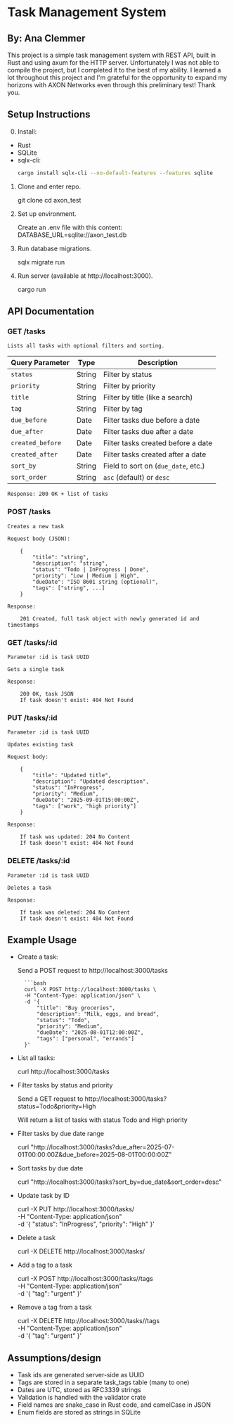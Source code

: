 # Task Management System
By: Ana Clemmer
---

This project is a simple task management system with REST API, built in Rust and using axum for the HTTP server. Unfortunately I was not able to compile the project, but I completed it to the best of my ability. I learned a lot throughout this project and I'm grateful for the opportunity to expand my horizons with AXON Networks even through this preliminary test! Thank you.

## Setup Instructions

0. Install:
- Rust
- SQLite
- sqlx-cli: 
    ```bash
    cargo install sqlx-cli --no-default-features --features sqlite

1. Clone and enter repo.
    
    git clone <your-repo-url>
    cd axon_test

2. Set up environment.
    
    Create an .env file with this content: DATABASE_URL=sqlite://axon_test.db

3. Run database migrations.
    
    sqlx migrate run

4. Run server (available at http://localhost:3000).
    
    cargo run


## API Documentation

### GET /tasks

    Lists all tasks with optional filters and sorting.

| Query Parameter   | Type    | Description                          |
|------------------|---------|--------------------------------------|
| `status`         | String  | Filter by status                     |
| `priority`       | String  | Filter by priority                   |
| `title`          | String  | Filter by title (like a search)      |
| `tag`            | String  | Filter by tag                        |
| `due_before`     | Date    | Filter tasks due before a date       |
| `due_after`      | Date    | Filter tasks due after a date        |
| `created_before` | Date    | Filter tasks created before a date   |
| `created_after`  | Date    | Filter tasks created after a date    |
| `sort_by`        | String  | Field to sort on (`due_date`, etc.)  |
| `sort_order`     | String  | `asc` (default) or `desc`            |

    
    Response: 200 OK + list of tasks

### POST /tasks

    Creates a new task      

    Request body (JSON):

        {
            "title": "string",
            "description": "string",
            "status": "Todo | InProgress | Done",
            "priority": "Low | Medium | High",
            "dueDate": "ISO 8601 string (optional)",
            "tags": ["string", ...]
        }  
    
    Response: 
    
        201 Created, full task object with newly generated id and timestamps

### GET /tasks/:id

    Parameter :id is task UUID

    Gets a single task

    Response:

        200 OK, task JSON
        If task doesn't exist: 404 Not Found


### PUT /tasks/:id

    Parameter :id is task UUID

    Updates existing task

    Request body:
        
        {
            "title": "Updated title",
            "description": "Updated description",
            "status": "InProgress",
            "priority": "Medium",
            "dueDate": "2025-09-01T15:00:00Z",
            "tags": ["work", "high priority"]
        }

    Response:

        If task was updated: 204 No Content
        If task doesn't exist: 404 Not Found

### DELETE /tasks/:id

    Parameter :id is task UUID

    Deletes a task

    Response:

        If task was deleted: 204 No Content
        If task doesn't exist: 404 Not Found

## Example Usage

- Create a task:

    Send a POST request to http://localhost:3000/tasks
    
        ```bash
        curl -X POST http://localhost:3000/tasks \
        -H "Content-Type: application/json" \
        -d '{
            "title": "Buy groceries",
            "description": "Milk, eggs, and bread",
            "status": "Todo",
            "priority": "Medium",
            "dueDate": "2025-08-01T12:00:00Z",
            "tags": ["personal", "errands"]
        }'

- List all tasks:

    curl http://localhost:3000/tasks

- Filter tasks by status and priority

    Send a GET request to http://localhost:3000/tasks?status=Todo&priority=High

    Will return a list of tasks with status Todo and High priority

- Filter tasks by due date range

    curl "http://localhost:3000/tasks?due_after=2025-07-01T00:00:00Z&due_before=2025-08-01T00:00:00Z"

- Sort tasks by due date

    curl "http://localhost:3000/tasks?sort_by=due_date&sort_order=desc"

- Update task by ID

    curl -X PUT http://localhost:3000/tasks/<task-id-here> \
    -H "Content-Type: application/json" \
    -d '{
        "status": "InProgress",
        "priority": "High"
    }'

- Delete a task

    curl -X DELETE http://localhost:3000/tasks/<task-id-here>

- Add a tag to a task

    curl -X POST http://localhost:3000/tasks/<task-id-here>/tags \
    -H "Content-Type: application/json" \
    -d '{
        "tag": "urgent"
    }'

- Remove a tag from a task

    curl -X DELETE http://localhost:3000/tasks/<task-id-here>/tags \
    -H "Content-Type: application/json" \
    -d '{
        "tag": "urgent"
    }'


## Assumptions/design
- Task ids are generated server-side as UUID
- Tags are stored in a separate task_tags table (many to one)
- Dates are UTC, stored as RFC3339 strings
- Validation is handled with the validator crate
- Field names are snake_case in Rust code, and camelCase in JSON 
- Enum fields are stored as strings in SQLite


